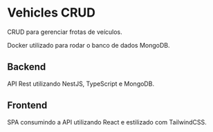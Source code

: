 # Vehicles CRUD

CRUD para gerenciar frotas de veículos.

Docker utilizado para rodar o banco de dados MongoDB.

## Backend

API Rest utilizando NestJS, TypeScript e MongoDB.

## Frontend

SPA consumindo a API utilizando React e estilizado com TailwindCSS.
